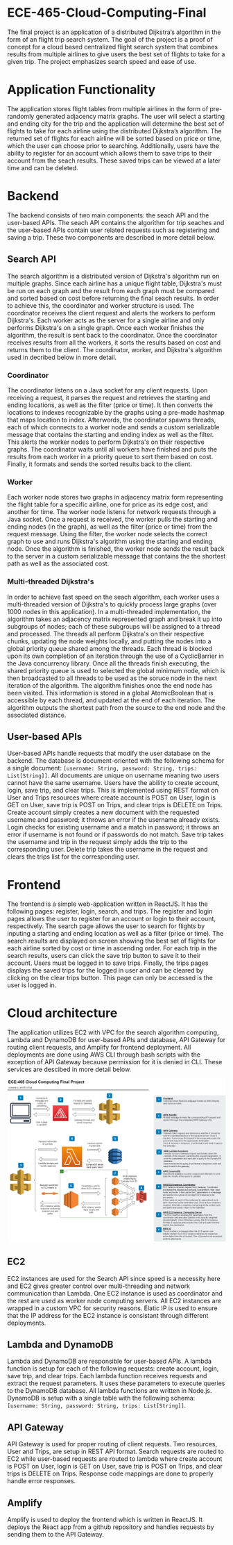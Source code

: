 # ECE-465-Cloud-Computing-Final

The final project is an application of a distributed Dijkstra’s algorithm in the form of an flight trip search system. The goal of the project is a proof of concept for a cloud based centralized flight search system that combines results from multiple airlines to give users the best set of flights to take for a given trip. The project emphasizes search speed and ease of use.

# Application Functionality
The application stores flight tables from multiple airlines in the form of pre-randomly generated adjacency matrix graphs. The user will select a starting and ending city for the trip and the application will determine the best set of flights to take for each airline using the distributed Dijkstra’s algorithm. The returned set of flights for each airline will be sorted based on price or time, which the user can choose prior to searching. Additionally, users have the ability to register for an account which allows them to save trips to their account from the seach results. These saved trips can be viewed at a later time and can be deleted.

# Backend
The backend consists of two main components: the seach API and the user-based APIs. The seach API contains the algorithm for trip seaches and the user-based APIs contain user related requests such as registering and saving a trip. These two components are described in more detail below.

## Search API
The search algorithm is a distributed version of Dijkstra's algorithm run on multiple graphs. Since each airline has a unique flight table, Dijkstra's must be run on each graph and the result from each graph must be compared and sorted based on cost before returning the final seach results. In order to achieve this, the coordinator and worker structure is used. The coordinator receives the client request and alerts the workers to perform Dijkstra's. Each worker acts as the server for a single airline and only performs Dijkstra's on a single graph. Once each worker finishes the algorithm, the result is sent back to the coordinator. Once the coordinator receives results from all the workers, it sorts the results based on cost and returns them to the client. The coordinator, worker, and Dijkstra's algorithm used in decribed below in more detail.

### Coordinator
The coordinator listens on a Java socket for any client requests. Upon receiving a request, it parses the request and retrieves the starting and ending locations, as well as the filter (price or time). It then converts the locations to indexes recognizable by the graphs using a pre-made hashmap that maps location to index. Afterwords, the coordinator spawns threads, each of which connects to a worker node and sends a custom serializable message that contains the starting and ending index as well as the filter. This alerts the worker nodes to perform Dijkstra's on their respective graphs. The coordinator waits until all workers have finished and puts the results from each worker in a priority queue to sort them based on cost. Finally, it formats and sends the sorted results back to the client. 

### Worker
Each worker node stores two graphs in adjacency matrix form representing the flight table for a specific airline, one for price as its edge cost, and another for time. The worker node listens for network requests through a Java socket. Once a request is received, the worker pulls the starting and ending nodes (in the graph), as well as the filter (price or time) from the request message. Using the filter, the worker node selects the correct graph to use and runs Dijkstra's algorithm using the starting and ending node. Once the algorithm is finished, the worker node sends the result back to the server in a custom serializable message that contains the the shortest path as well as the associated cost. 

### Multi-threaded Dijkstra's
In order to achieve fast speed on the seach algorithm, each worker uses a multi-threaded version of Dijkstra's to quickly process large graphs (over 1000 nodes in this application). In a multi-threaded implementation, the algorithm takes an adjacency matrix represented graph and break it up into subgroups of nodes; each of these subgroups will be assigned to a thread and processed. The threads all perform Dijkstra's on their respective chunks, updating the node weights locally, and putting the nodes into a global priority queue shared among the threads. Each thread is blocked upon its own completion of an iteration through the use of a CyclicBarrier in the Java concurrency library. Once all the threads finish executing, the shared priority queue is used to selected the global minimum node, which is then broadcasted to all threads to be used as the soruce node in the next iteration of the algorithm. The algorithm finishes once the end node has been visited. This information is stored in a global AtomicBoolean that is accessible by each thread, and updated at the end of each iteration. The algorithm outputs the shortest path from the source to the end node and the associated distance.

## User-based APIs
User-based APIs handle requests that modify the user database on the backend. The database is document-oriented with the following schema for a single document: ```[username: String, password: String, trips: List[String]]```. All documents are unique on username meaning two users cannot have the same username. Users have the ability to create account, login, save trip, and clear trips. This is implemented using REST format on User and Trips resources where create account is POST on User, login is GET on User, save trip is POST on Trips, and clear trips is DELETE on Trips. Create account simply creates a new document with the requested username and password; it throws an error if the username already exists. Login checks for existing username and a match in password; it throws an error if username is not found or if passwords do not match. Save trip takes the username and trip in the request simply adds the trip to the corresponding user. Delete trip takes the username in the request and clears the trips list for the corresponding user.

# Frontend
The frontend is a simple web-application written in ReactJS. It has the following pages: register, login, search, and trips. The register and login pages allows the user to register for an account or login to their account, respectively. The search page allows the user to search for flights by inputing a starting and ending location as well as a filter (price or time). The search results are displayed on screen showing the best set of flights for each airline sorted by cost or time in ascending order. For each trip in the search results, users can click the save trip button to save it to their account. Users must be logged in to save trips. Finally, the trips pages displays the saved trips for the logged in user and can be cleared by clicking on the clear trips button. This page can only be accessed is the user is logged in.

# Cloud architecture
The application utilizes EC2 with VPC for the search algorithm computing, Lambda and DynamoDB for user-based APIs and database, API Gateway for routing client requests, and Amplify for frontend deployment. All deployments are done using AWS CLI through bash scripts with the exception of API Gateway because permission for it is denied in CLI. These services are descibed in more detail below.

![alt text](https://github.com/ECE465-Cloud-Computing/ECE-465-Cloud-Computing-Final/blob/main/Cloud%20Computing%20Final%20Project%20Diagram%203.jpg?raw=true)

## EC2
EC2 instances are used for the Search API since speed is a necessity here and EC2 gives greater control over multi-threading and network communication than Lambda. One EC2 instance is used as coordinator and the rest are used as worker node computing servers. All EC2 instances are wrapped in a custom VPC for security reasons. Elatic IP is used to ensure that the IP address for the EC2 instance is consistant through different deployments.

## Lambda and DynamoDB
Lambda and DynamoDB are responsible for user-based APIs. A lambda function is setup for each of the following requests: create account, login, save trip, and clear trips. Each lambda function receives requests and extract the request parameters. It uses these parameters to execute queries to the DynamoDB database. All lambda functions are written in Node.js. DynamoDB is setup with a single table with the following schema: ```[username: String, password: String, trips: List[String]]```. 

## API Gateway
API Gateway is used for proper routing of client requests. Two resources, User and Trips, are setup in REST API format. Search requests are routed to EC2 while user-based requests are routed to lambda where create account is POST on User, login is GET on User, save trip is POST on Trips, and clear trips is DELETE on Trips. Response code mappings are done to properly handle error responses.

## Amplify
Amplify is used to deploy the frontend which is written in ReactJS. It deploys the React app from a github repository and handles requests by sending them to the API Gateway. 

